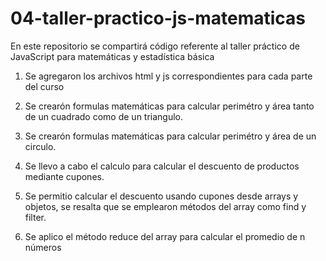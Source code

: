 # 04-taller-practico-js-matematicas
En este repositorio se compartirá código referente al taller práctico de JavaScript para matemáticas y estadística básica

1. Se agregaron los archivos html y js correspondientes para cada parte del curso

2. Se crearón formulas matemáticas para calcular perimétro y área tanto de un cuadrado como de un triangulo.

3. Se crearón formulas matemáticas para calcular perimétro y área de un circulo.

4. Se llevo a cabo el calculo para calcular el descuento de productos mediante cupones.

5. Se permitio calcular el descuento usando cupones desde arrays y objetos, se resalta que se emplearon métodos del array como find y filter.

6. Se aplico el método reduce del array para calcular el promedio de n números